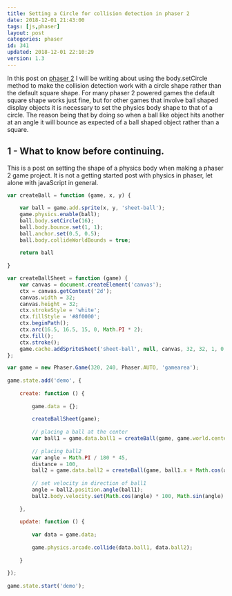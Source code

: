 ```yaml
---
title: Setting a Circle for collision detection in phaser 2
date: 2018-12-01 21:43:00
tags: [js,phaser]
layout: post
categories: phaser
id: 341
updated: 2018-12-01 22:10:29
version: 1.3
---
```


In this post on [phaser 2](https://photonstorm.github.io/phaser-ce/index.html) I will be writing about using the body.setCircle method to make the collision detection work with a circle shape rather than the default square shape. For many phaser 2 powered games the default square shape works just fine, but for other games that involve ball shaped display objects it is necessary to set the physics body shape to that of a circle. The reason being that by doing so when a ball like object hits another at an angle it will bounce as expected of a ball shaped object rather than a square.

<!-- more -->

## 1 - What to know before continuing.

This is a post on setting the shape of a physics body when making a phaser 2 game project. It is not a getting started post with physics in phaser, let alone with javaScript in general.


```js
var createBall = function (game, x, y) {
 
    var ball = game.add.sprite(x, y, 'sheet-ball');
    game.physics.enable(ball);
    ball.body.setCircle(16);
    ball.body.bounce.set(1, 1);
    ball.anchor.set(0.5, 0.5);
    ball.body.collideWorldBounds = true;
 
    return ball
 
}
```

```js
var createBallSheet = function (game) {
    var canvas = document.createElement('canvas');
    ctx = canvas.getContext('2d');
    canvas.width = 32;
    canvas.height = 32;
    ctx.strokeStyle = 'white';
    ctx.fillStyle = '#8f0000';
    ctx.beginPath();
    ctx.arc(16.5, 16.5, 15, 0, Math.PI * 2);
    ctx.fill();
    ctx.stroke();
    game.cache.addSpriteSheet('sheet-ball', null, canvas, 32, 32, 1, 0, 0);
};
```

```js
var game = new Phaser.Game(320, 240, Phaser.AUTO, 'gamearea');
 
game.state.add('demo', {
 
    create: function () {
 
        game.data = {};
 
        createBallSheet(game);
 
        // placing a ball at the center
        var ball1 = game.data.ball1 = createBall(game, game.world.centerX, game.world.centerY);
 
        // placing ball2
        var angle = Math.PI / 180 * 45,
        distance = 100,
        ball2 = game.data.ball2 = createBall(game, ball1.x + Math.cos(angle) * distance, ball1.y + Math.sin(angle) * distance);
 
        // set velocity in direction of ball1
        angle = ball2.position.angle(ball1);
        ball2.body.velocity.set(Math.cos(angle) * 100, Math.sin(angle) * 100);
 
    },
 
    update: function () {
 
        var data = game.data;
 
        game.physics.arcade.collide(data.ball1, data.ball2);
 
    }
 
});
 
game.state.start('demo');
```

